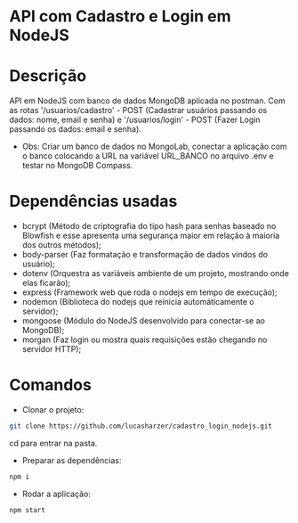 # API com Cadastro e Login em NodeJS

# Descrição

API em NodeJS com banco de dados MongoDB aplicada no postman. Com as rotas '/usuarios/cadastro' - POST (Cadastrar usuários passando os dados: nome, email e senha) e '/usuarios/login' - POST (Fazer Login passando os dados: email e senha).

- Obs: Criar um banco de dados no MongoLab, conectar a aplicação com o banco colocando a URL na variável URL_BANCO no arquivo .env e testar no MongoDB Compass.


# Dependências usadas

- bcrypt  (Método de criptografia do tipo hash para senhas baseado no Blowfish e esse apresenta uma segurança maior em relação à maioria dos outros métodos);
- body-parser  (Faz formatação e transformação de dados vindos do usuário);
- dotenv  (Orquestra as variáveis ambiente de um projeto, mostrando onde elas ficarão);
- express  (Framework web que roda o nodejs em tempo de execução);
- nodemon  (Biblioteca do nodejs que reinicia automáticamente o servidor);
- mongoose  (Módulo do NodeJS desenvolvido para conectar-se ao MongoDB);
- morgan  (Faz login ou mostra quais requisições estão chegando no servidor HTTP);

# Comandos

- Clonar o projeto:

```bash
git clone https://github.com/lucasharzer/cadastro_login_nodejs.git
```
cd para entrar na pasta.

- Preparar as dependências:

```bash
npm i
```

- Rodar a aplicação:

```bash
npm start
```
